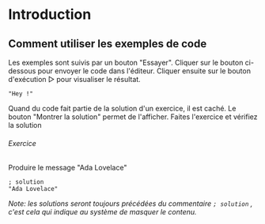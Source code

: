 # Introduction

## Comment utiliser les exemples de code
Les exemples sont suivis par un bouton "Essayer".
Cliquer sur le bouton ci-dessous pour envoyer le code dans l'éditeur.
Cliquer ensuite sur le bouton d'exécution ▷ pour visualiser le résultat.

```hey
"Hey !"
```


Quand du code fait partie de la solution d'un exercice, il est caché.
Le bouton "Montrer la solution" permet de l'afficher.
Faites l'exercice et vérifiez la solution

###### Exercice
Produire le message "Ada Lovelace"

```hey
; solution
"Ada Lovelace"
```

*Note: les solutions seront toujours précédées du commentaire `; solution` , c'est cela qui indique au système de masquer le contenu.*